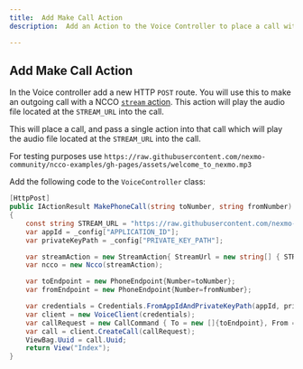```yaml
---
title:  Add Make Call Action
description:  Add an Action to the Voice Controller to place a call with streamed audio

---
```


Add Make Call Action
--------------------

In the Voice controller add a new HTTP `POST` route. You will use this to make an outgoing call with a NCCO [`stream` action](/voice/voice-api/ncco-reference#stream). This action will play the audio file located at the `STREAM_URL` into the call.

This will place a call, and pass a single action into that call which will play the audio file located at the `STREAM_URL` into the call.

For testing purposes use `https://raw.githubusercontent.com/nexmo-community/ncco-examples/gh-pages/assets/welcome_to_nexmo.mp3`

Add the following code to the `VoiceController` class:

```csharp
[HttpPost]
public IActionResult MakePhoneCall(string toNumber, string fromNumber)
{
    const string STREAM_URL = "https://raw.githubusercontent.com/nexmo-community/ncco-examples/gh-pages/assets/welcome_to_nexmo.mp3";
    var appId = _config["APPLICATION_ID"];
    var privateKeyPath = _config["PRIVATE_KEY_PATH"];

    var streamAction = new StreamAction{ StreamUrl = new string[] { STREAM_URL }};
    var ncco = new Ncco(streamAction);

    var toEndpoint = new PhoneEndpoint{Number=toNumber};
    var fromEndpoint = new PhoneEndpoint{Number=fromNumber};

    var credentials = Credentials.FromAppIdAndPrivateKeyPath(appId, privateKeyPath);
    var client = new VoiceClient(credentials);
    var callRequest = new CallCommand { To = new []{toEndpoint}, From = fromEndpoint, Ncco= ncco};
    var call = client.CreateCall(callRequest);
    ViewBag.Uuid = call.Uuid;
    return View("Index");
}
```

